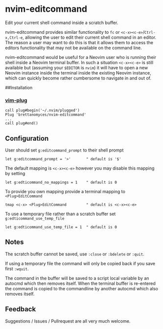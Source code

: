 # nvim-editcommand

Edit your current shell command inside a scratch buffer.

nvim-editcommand provides similar functionality to `fc` or `<c-x><c-e>`/`Ctrl-x,Ctrl-e`, allowing the user to edit their current shell command in an editor. The reason a user may want to do this is that it allows them to access the editors functionality that may not be available on the command line.

nvim-editcommand would be useful for a Neovim user who is running their shell inside a Neovim terminal buffer. In such a situation `<c-x><c-e>` is still available but (assuming your `$EDITOR` is `nvim`) it will have to open a new Neovim instance inside the terminal inside the existing Neovim instance, which can quickly become rather cumbersome to navigate in and out of.

##Installation

### [vim-plug](https://github.com/junegunn/vim-plug)

    call plug#begin('~/.nvim/plugged')
    Plug 'brettanomyces/nvim-editcommand'
    ...
    call plug#end()

## Configuration

User should set `g:editcommand_prompt` to their shell prompt

    let g:editcommand_prompt = '>'       " default is '$'

The default mapping is `<c-x><c-e>` however you may disable this mapping by setting

    let g:edticommand_no_mappings = 1    " default is 0

To provide you own mapping provide a terminal mapping to `<Plug>EditCommand`

    tmap <c-x> <Plug>EditCommand         " default is <c-x><c-e>

To use a temporary file rather than a scratch buffer set `g:edticommand_use_temp_file`

    let g:edticommand_use_temp_file = 1  " default is 0

## Notes

The scratch buffer cannot be saved, use `:close` or `:bdelete` or `:quit`. 

If using a temporary file the command will only be copied back if you save first `:wquit`.

The command in the buffer will be saved to a script local variable by an autocmd which then removes itself. When the terminal buffer is re-entered the command is copied to the commandline by another autocmd which also removes itself.

## Feedback

Suggestions / Issues / Pullrequest are all very much welcome.
